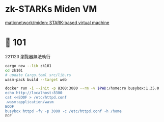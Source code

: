 # zk-STARKs Miden VM

[maticnetwork/miden: STARK-based virtual machine](https://github.com/maticnetwork/miden)

# 🍓 101

221123 瀏覽器無法執行

```sh
cargo new --lib zk101
cd zk101
# update Cargo.toml src/lib.rs
wasm-pack build --target web

docker run -i --init -p 8300:3000 --rm -v $PWD:/home:ro busybox:1.35.0 <<EOF
echo http://localhost:8300
cat <<EOOF > /etc/httpd.conf
.wasm:application/wasm
EOOF
busybox httpd -fv -p 3000 -c /etc/httpd.conf -h /home
EOF
```

